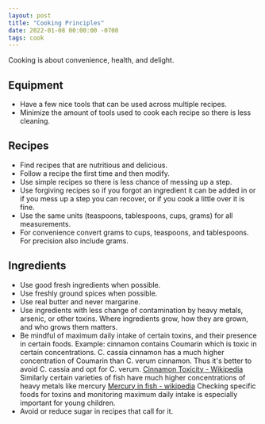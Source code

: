 ```yaml
---
layout: post
title: "Cooking Principles"
date: 2022-01-08 00:00:00 -0700
tags: cook
---
```


Cooking is about convenience, health, and delight.

## Equipment

- Have a few nice tools that can be used across multiple recipes.
- Minimize the amount of tools used to cook each recipe so there is less cleaning.

## Recipes

- Find recipes that are nutritious and delicious.
- Follow a recipe the first time and then modify.
- Use simple recipes so there is less chance of messing up a step.
- Use forgiving recipes so if you forgot an ingredient it can be added in or if you mess up a step you can recover, or if you cook a little over it is fine.
- Use the same units (teaspoons, tablespoons, cups, grams) for all measurements.
- For convenience convert grams to cups, teaspoons, and tablespoons. For precision also include grams.

## Ingredients

- Use good fresh ingredients when possible.
- Use freshly ground spices when possible.
- Use real butter and never margarine.
- Use ingredients with less change of contamination by heavy metals, arsenic, or other toxins. Where ingredients grow, how they are grown, and who grows them matters.
- Be mindful of maximum daily intake of certain toxins, and their presence in certain foods. Example: cinnamon contains Coumarin which is toxic in certain concentrations. C. cassia cinnamon has a much higher concentration of Coumarin than C. verum cinnamon. Thus it's better to avoid C. cassia and opt for C. verum. [Cinnamon Toxicity - Wikipedia](https://en.wikipedia.org/wiki/Cinnamon#Toxicity) Similarly certain varieties of fish have much higher concentrations of heavy metals like mercury [Mercury in fish - wikipedia](https://en.wikipedia.org/wiki/Mercury_in_fish) Checking specific foods for toxins and monitoring maximum daily intake is especially important for young children.
- Avoid or reduce sugar in recipes that call for it.

